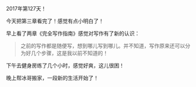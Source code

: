 2017年第127天！

今天把第三章看完了！感觉有点小明白了！

早上看了两章《完全写作指南》感觉对写作有了新的认识：

> 之前的写作都是随便写，想到哪儿写到哪儿。并不知道，写作原来还可以分为好几个步骤，这是我以前不知道的！

下午去健身房练了几个小时，感觉好爽，这儿很困！

晚上帮冰哥搬家，一段新的生活开始了！

